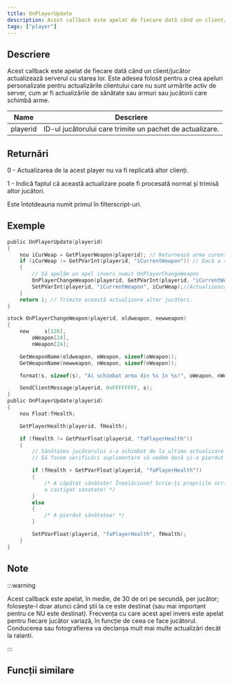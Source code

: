 ```yaml
---
title: OnPlayerUpdate
description: Acest callback este apelat de fiecare dată când un client/jucător actualizează serverul cu starea lor.
tags: ["player"]
---
```


## Descriere

Acest callback este apelat de fiecare dată când un client/jucător actualizează serverul cu starea lor. Este adesea folosit pentru a crea apeluri personalizate pentru actualizările clientului care nu sunt urmărite activ de server, cum ar fi actualizările de sănătate sau armuri sau jucătorii care schimbă arme.

| Name     | Descriere                                  |
| -------- | ------------------------------------------ |
| playerid | ID-ul jucătorului care trimite un pachet de actualizare. |

## Returnări

0 - Actualizarea de la acest player nu va fi replicată altor clienți.

1 - Indică faptul că această actualizare poate fi procesată normal și trimisă altor jucători.

Este întotdeauna numit primul în filterscript-uri.

## Exemple

```c
public OnPlayerUpdate(playerid)
{
    nou iCurWeap = GetPlayerWeapon(playerid); // Returnează arma curentă a jucătorului
    if (iCurWeap != GetPVarInt(playerid, "iCurrentWeapon")) // Dacă a schimbat armele de la ultima actualizare
    {
        // Să apelăm un apel invers numit OnPlayerChangeWeapon
        OnPlayerChangeWeapon(playerid, GetPVarInt(playerid, "iCurrentWeapon"), iCurWeap);
        SetPVarInt(playerid, "iCurrentWeapon", iCurWeap);//Actualizează variabila armă
    }
    return 1; // Trimite această actualizare altor jucători.
}

stock OnPlayerChangeWeapon(playerid, oldweapon, newweapon)
{
    new     s[128],
        oWeapon[24],
        nWeapon[24];

    GetWeaponName(oldweapon, oWeapon, sizeof(oWeapon));
    GetWeaponName(newweapon, nWeapon, sizeof(nWeapon));

    format(s, sizeof(s), "Ai schimbat arma din %s în %s!", oWeapon, nWeapon);

    SendClientMessage(playerid, 0xFFFFFFFF, s);
}
public OnPlayerUpdate(playerid)
{
    nou Float:fHealth;

    GetPlayerHealth(playerid, fHealth);

    if (fHealth != GetPVarFloat(playerid, "faPlayerHealth"))
    {
        // Sănătatea jucătorului s-a schimbat de la ultima actualizare -> server, așa că, evident, acesta este lucrul actualizat.
        // Să facem verificări suplimentare să vedem dacă și-a pierdut sau a câștigat sănătatea, trișare anti-sănătate? ;)

        if (fHealth > GetPVarFloat(playerid, "faPlayerHealth"))
        {
            /* A căpătat sănătate! Înșelăciune? Scrie-ți propriile scripturi aici pentru a-ți da seama cum este un jucător
            a castigat sanatate! */
        }
        else
        {
            /* A pierdut sănătatea! */
        }

        SetPVarFloat(playerid, "faPlayerHealth", fHealth);
    }
}
```

## Note

<TipNPCCallbacks />

:::warning

Acest callback este apelat, în medie, de 30 de ori pe secundă, per jucător; folosește-l doar atunci când știi la ce este destinat (sau mai important pentru ce NU este destinat). Frecvența cu care acest apel invers este apelat pentru fiecare jucător variază, în funcție de ceea ce face jucătorul. Conducerea sau fotografierea va declanșa mult mai multe actualizări decât la ralanti.

:::

## Funcții similare